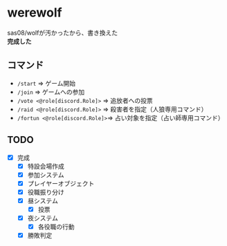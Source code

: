 # werewolf
sas08/wolfが汚かったから、書き換えた  
**完成した**

## コマンド
- `/start` => ゲーム開始
- `/join` => ゲームへの参加
- `/vote <@role[discord.Role]>` => 追放者への投票
- `/raid <@role[discord.Role]>` => 殺害者を指定（人狼専用コマンド）
- `/fortun <@role[discord.Role]>`=> 占い対象を指定（占い師専用コマンド）


## TODO
- [x] 完成
  - [x] 特設会場作成
  - [x] 参加システム
  - [x] プレイヤーオブジェクト
  - [x] 役職振り分け
  - [x] 昼システム
    - [x] 投票
  - [x] 夜システム
    - [x] 各役職の行動
  - [x] 勝敗判定
